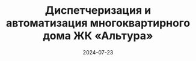 ---
title: Диспетчеризация и автоматизация многоквартирного дома  ЖК «Альтура»
url: https://habr.com/ru/companies/wirenboard/articles/830666/
cover: /img/articles/automation_apartment_building_altura.webp
date: 2024-07-23
category: apartments
---